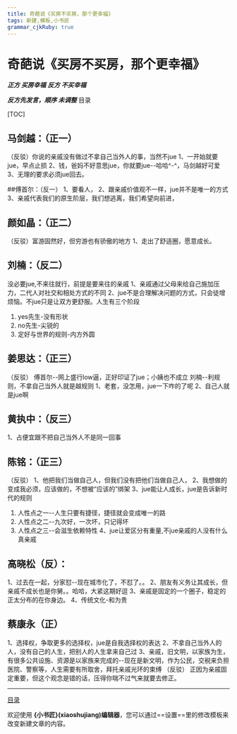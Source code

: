 ```yaml
---
title: 奇葩说《买房不买房，那个更幸福》
tags: 新建,模板,小书匠
grammar_cjkRuby: true
---
```


# 奇葩说《买房不买房，那个更幸福》
***正方  买房幸福***
***反方  不买幸福***

***反方先发言，顺序 未调整***
<span id = "jump">目录</span>

[TOC]




## 马剑越：（正一）
（反驳）你说的亲戚没有做过不拿自己当外人的事，当然不jue
1、一开始就要jue，早点止损
2、钱，爸妈不好意思jue，你就要jue--哈哈^-^，马剑越好可爱
3、无理的要求必须jue回去。

##傅首尔：（反一）
1、要看人，
2、跟亲戚价值观不一样，jue并不是唯一的方式
3、亲戚代表我们的原生阶层，我们想逃离，我们希望向前进，

## 颜如晶：（正二）
（反驳）富游固然好，但穷游也有骄傲的地方
1、走出了舒适圈，愿意成长。

## 刘楠：（反二）
没必要jue,不来往就行，前提是要来往的亲戚
1、亲戚通过父母来给自己施加压力，二代人对社交和相处方式的不同
2、jue不是合理解决问题的方式，只会徒增烦恼。不jue只是让双方更舒服。人生有三个阶段
1. yes先生-没有形状
2. no先生-尖锐的
3. 定好与世界的规则-内方外圆

## 姜思达：（正三）
（反驳）
傅首尔--网上盛行low逼，正好印证了jue；小姨也不成立
刘楠--利规则，不拿自己当外人就是越规则
1、老套，没怎用，jue一下咋的了呢
2、自己人就是jue啊

## 黄执中：（反三）
1、占便宜跟不把自己当外人不是同一回事

## 陈铭：（正三）
（反驳）
1、他把我们当做自己人，但我们没有把他们当做自己人，
2、我想做的变成我必须，应该做的，不想被“应该的”绑架
3、jue能让人成长，jue是告诉新时代的规则
1. 人性点之一--人生只要有捷径，捷径就会变成唯一的路
2. 人性点之二--九次好，一次坏，只记得坏
3. 人性点之三--会滋生依赖特性
4、jue让爱区分有重量,不jue亲戚的人没有什么真亲戚


## 高晓松（反）：
1、过去在一起，分家怼--现在城市化了，不怼了。。
2、朋友有义务让其成长，但亲戚不成长也是你舅。。哈哈，大紧这期好逗
3、亲戚是固定的一个圈子，稳定的正太分布的在你身边。
4、传统文化-和为贵

## 蔡康永（正）
1、选择权，争取更多的选择权，jue是自我选择权的表达
2、不拿自己当外人的人，没有自己的人生，把别人的人生拿来自己过
3、亲戚，旧文明，以家族为生，有很多公共设施、资源是以家族来完成的--现在是新文明，作为公民，交税来负担医院、警察等，人生需要有所取舍，拜托亲戚光环的束缚
（反驳）
正因为亲戚固定重要，但这个观念是错的话，压得你喘不过气来就要去修正。


-------------------
[目录](#jump)





欢迎使用 **{小书匠}(xiaoshujiang)编辑器**，您可以通过==设置==里的修改模板来改变新建文章的内容。